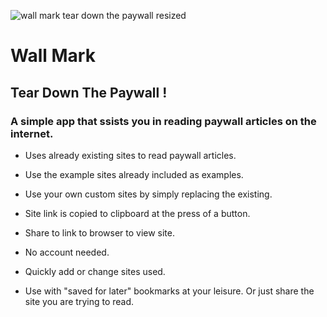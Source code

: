 ![wall mark tear down the paywall resized](https://github.com/KaiKai7/Wall-Mark/assets/87836320/0b604bed-7178-4ce1-a761-eba07302ae11)


#     Wall Mark
##    Tear Down The Paywall !

###   A simple app that ssists you in reading paywall articles on the internet.

* Uses already existing sites to read paywall articles.

* Use the example sites already included as examples.

* Use your own custom sites by simply replacing the existing.

* Site link is copied to clipboard at the press of a button.

* Share to link to browser to view site.

* No account needed.

* Quickly add or change sites used.

* Use with "saved for later" bookmarks at your leisure. Or just share the site you are trying to read.
